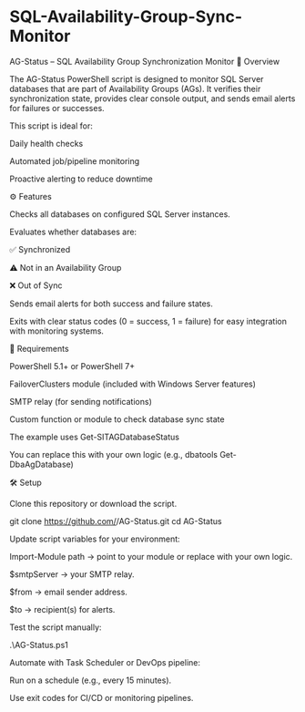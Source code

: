 # SQL-Availability-Group-Sync-Monitor
AG-Status – SQL Availability Group Synchronization Monitor
📌 Overview

The AG-Status PowerShell script is designed to monitor SQL Server databases that are part of Availability Groups (AGs). It verifies their synchronization state, provides clear console output, and sends email alerts for failures or successes.

This script is ideal for:

Daily health checks

Automated job/pipeline monitoring

Proactive alerting to reduce downtime

⚙️ Features

Checks all databases on configured SQL Server instances.

Evaluates whether databases are:

✅ Synchronized

⚠️ Not in an Availability Group

❌ Out of Sync

Sends email alerts for both success and failure states.

Exits with clear status codes (0 = success, 1 = failure) for easy integration with monitoring systems.

📂 Requirements

PowerShell 5.1+ or PowerShell 7+

FailoverClusters module (included with Windows Server features)

SMTP relay (for sending notifications)

Custom function or module to check database sync state

The example uses Get-SITAGDatabaseStatus

You can replace this with your own logic (e.g., dbatools
 Get-DbaAgDatabase)

🛠️ Setup

Clone this repository or download the script.

git clone https://github.com/<your-org>/AG-Status.git
cd AG-Status


Update script variables for your environment:

Import-Module path → point to your module or replace with your own logic.

$smtpServer → your SMTP relay.

$from → email sender address.

$to → recipient(s) for alerts.

Test the script manually:

.\AG-Status.ps1


Automate with Task Scheduler or DevOps pipeline:

Run on a schedule (e.g., every 15 minutes).

Use exit codes for CI/CD or monitoring pipelines.

